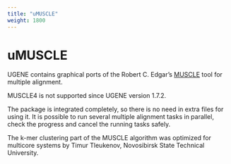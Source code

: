 ```yaml
---
title: "uMUSCLE"
weight: 1800
---
```



# uMUSCLE

UGENE contains graphical ports of the Robert C. Edgar’s [MUSCLE](http://www.drive5.com/muscle) tool for multiple alignment.

MUSCLE4 is not supported since UGENE version 1.7.2.

The package is integrated completely, so there is no need in extra files for using it. It is possible to run several multiple alignment tasks in parallel, check the progress and cancel the running tasks safely.

The k-mer clustering part of the MUSCLE algorithm was optimized for multicore systems by Timur Tleukenov, Novosibirsk State Technical University.
